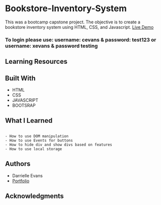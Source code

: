 # Bookstore-Inventory-System

This was a bootcamp capstone project. The objective is to create a bookstore inventory system using HTML, CSS, and Javascript.
[Live Demo]()

### To login please use: username: cevans & password: test123 or username: xevans & password testing

## Learning Resources




## Built With

* HTML
* CSS
* JAVASCRIPT
* BOOTSRAP

## What I Learned 
```

- How to use DOM manipulation
- How to use Events for buttons
- How to hide div and show divs based on features
- How to use local storage 

```

## Authors
* Darrielle Evans
* [Portfolio](https://darrielleevans.com)

## Acknowledgments


